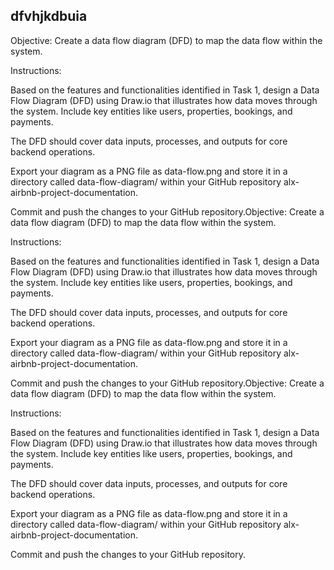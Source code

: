 ## dfvhjkdbuia

Objective: Create a data flow diagram (DFD) to map the data flow within the system.

Instructions:

Based on the features and functionalities identified in Task 1, design a Data Flow Diagram (DFD) using Draw.io that illustrates how data moves through the system. Include key entities like users, properties, bookings, and payments.

The DFD should cover data inputs, processes, and outputs for core backend operations.

Export your diagram as a PNG file as data-flow.png and store it in a directory called data-flow-diagram/ within your GitHub repository alx-airbnb-project-documentation.

Commit and push the changes to your GitHub repository.Objective: Create a data flow diagram (DFD) to map the data flow within the system.

Instructions:

Based on the features and functionalities identified in Task 1, design a Data Flow Diagram (DFD) using Draw.io that illustrates how data moves through the system. Include key entities like users, properties, bookings, and payments.

The DFD should cover data inputs, processes, and outputs for core backend operations.

Export your diagram as a PNG file as data-flow.png and store it in a directory called data-flow-diagram/ within your GitHub repository alx-airbnb-project-documentation.

Commit and push the changes to your GitHub repository.Objective: Create a data flow diagram (DFD) to map the data flow within the system.

Instructions:

Based on the features and functionalities identified in Task 1, design a Data Flow Diagram (DFD) using Draw.io that illustrates how data moves through the system. Include key entities like users, properties, bookings, and payments.

The DFD should cover data inputs, processes, and outputs for core backend operations.

Export your diagram as a PNG file as data-flow.png and store it in a directory called data-flow-diagram/ within your GitHub repository alx-airbnb-project-documentation.

Commit and push the changes to your GitHub repository.
